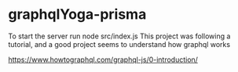 # graphqlYoga-prisma

To start the server run node src/index.js
This project was following a tutorial, and a good project seems to understand how graphql works

https://www.howtographql.com/graphql-js/0-introduction/

